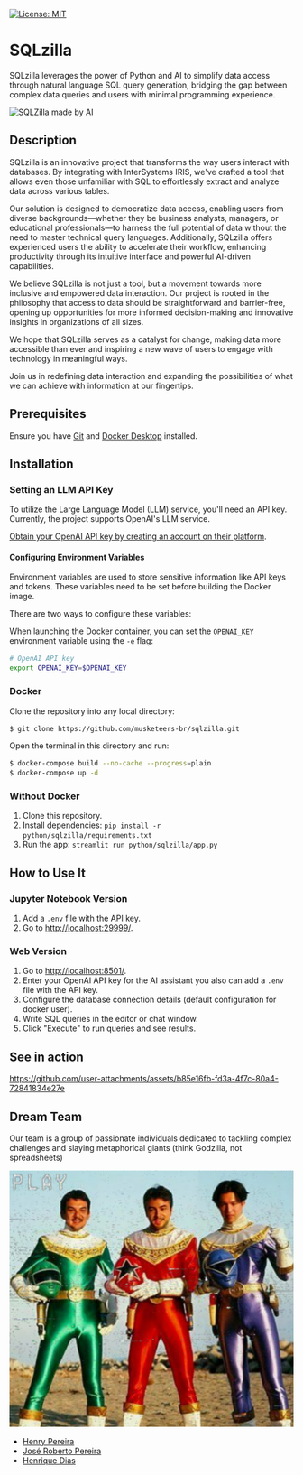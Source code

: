 [![License: MIT](https://img.shields.io/badge/License-MIT-blue.svg?style=flat&logo=AdGuard)](LICENSE)

# SQLzilla

SQLzilla leverages the power of Python and AI to simplify data access through natural language SQL query generation, bridging the gap between complex data queries and users with minimal programming experience.

![SQLZilla made by AI](./assets/logo.png)

## Description

SQLzilla is an innovative project that transforms the way users interact with databases. By integrating with InterSystems IRIS, we've crafted a tool that allows even those unfamiliar with SQL to effortlessly extract and analyze data across various tables.

Our solution is designed to democratize data access, enabling users from diverse backgrounds—whether they be business analysts, managers, or educational professionals—to harness the full potential of data without the need to master technical query languages. Additionally, SQLzilla offers experienced users the ability to accelerate their workflow, enhancing productivity through its intuitive interface and powerful AI-driven capabilities.

We believe SQLzilla is not just a tool, but a movement towards more inclusive and empowered data interaction. Our project is rooted in the philosophy that access to data should be straightforward and barrier-free, opening up opportunities for more informed decision-making and innovative insights in organizations of all sizes.

We hope that SQLzilla serves as a catalyst for change, making data more accessible than ever and inspiring a new wave of users to engage with technology in meaningful ways.

Join us in redefining data interaction and expanding the possibilities of what we can achieve with information at our fingertips.

## Prerequisites

Ensure you have [Git](https://git-scm.com/book/en/v2/Getting-Started-Installing-Git) and [Docker Desktop](https://www.docker.com/products/docker-desktop) installed.

## Installation 

### Setting an LLM API Key

To utilize the Large Language Model (LLM) service, you'll need an API key. Currently, the project supports OpenAI's LLM service.

[Obtain your OpenAI API key by creating an account on their platform](https://openai.com/).

#### Configuring Environment Variables

Environment variables are used to store sensitive information like API keys and tokens. These variables need to be set before building the Docker image.

There are two ways to configure these variables:

When launching the Docker container, you can set the `OPENAI_KEY` environment variable using the `-e` flag:

```bash
# OpenAI API key
export OPENAI_KEY=$OPENAI_KEY
```

### Docker

Clone the repository into any local directory:

```bash
$ git clone https://github.com/musketeers-br/sqlzilla.git
```

Open the terminal in this directory and run:

```bash
$ docker-compose build --no-cache --progress=plain
$ docker-compose up -d
```

### Without Docker

1. Clone this repository.
2. Install dependencies: `pip install -r python/sqlzilla/requirements.txt`
3. Run the app: `streamlit run python/sqlzilla/app.py`

## How to Use It

### Jupyter Notebook Version
1. Add a `.env` file with the API key.
2. Go to [http://localhost:29999/](http://localhost:29999/).

### Web Version
1. Go to [http://localhost:8501/](http://localhost:8501/).
2. Enter your OpenAI API key for the AI assistant you also can add a `.env` file with the API key.
3. Configure the database connection details (default configuration for docker user).
4. Write SQL queries in the editor or chat window.
5. Click "Execute" to run queries and see results.

 
## See in action

https://github.com/user-attachments/assets/b85e16fb-fd3a-4f7c-80a4-72841834e27e


## Dream Team

Our team is a group of passionate individuals dedicated to tackling complex challenges and slaying metaphorical giants (think Godzilla, not spreadsheets)

![Musketeers tokusatsu style](./assets/tokusatsu_team.png)

* [Henry Pereira](https://community.intersystems.com/user/henry-pereira)
* [José Roberto Pereira](https://community.intersystems.com/user/jos%C3%A9-roberto-pereira-0)
* [Henrique Dias](https://community.intersystems.com/user/henrique-dias-2)
